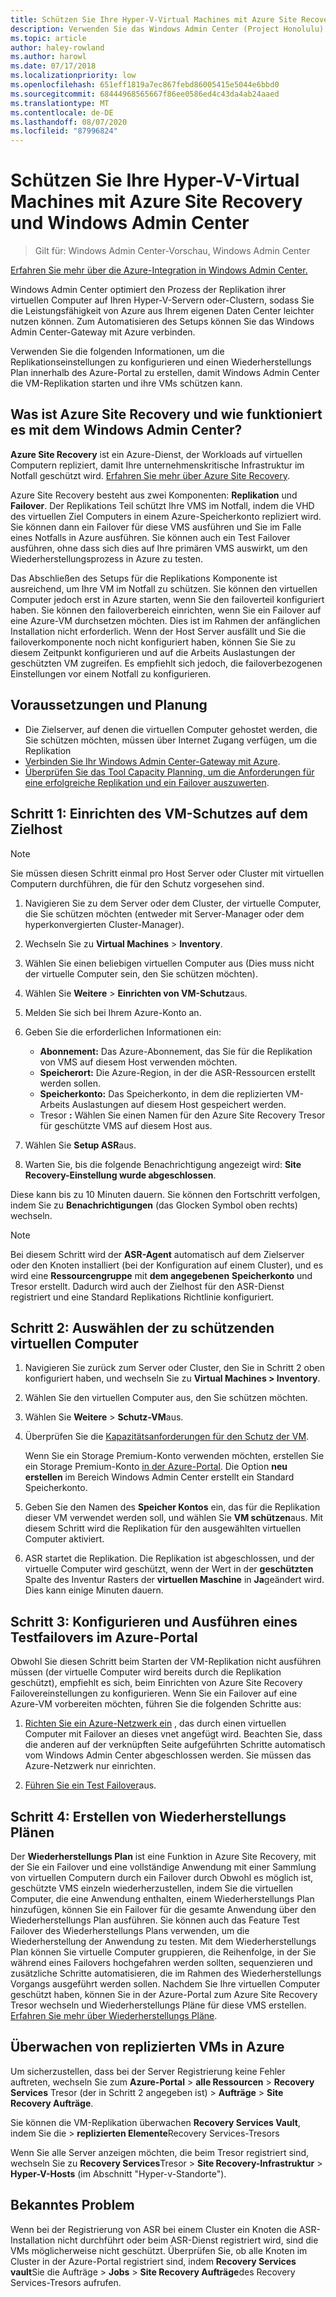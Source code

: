 ```yaml
---
title: Schützen Sie Ihre Hyper-V-Virtual Machines mit Azure Site Recovery und Windows Admin Center
description: Verwenden Sie das Windows Admin Center (Project Honolulu) zum Schutz von Hyper-V-VMS mit Azure Site Recovery.
ms.topic: article
author: haley-rowland
ms.author: harowl
ms.date: 07/17/2018
ms.localizationpriority: low
ms.openlocfilehash: 651eff1819a7ec867febd86005415e5044e6bbd0
ms.sourcegitcommit: 68444968565667f86ee0586ed4c43da4ab24aaed
ms.translationtype: MT
ms.contentlocale: de-DE
ms.lasthandoff: 08/07/2020
ms.locfileid: "87996824"
---
```

# <a name="protect-your-hyper-v-virtual-machines-with-azure-site-recovery-and-windows-admin-center"></a>Schützen Sie Ihre Hyper-V-Virtual Machines mit Azure Site Recovery und Windows Admin Center

>Gilt für: Windows Admin Center-Vorschau, Windows Admin Center

[Erfahren Sie mehr über die Azure-Integration in Windows Admin Center.](./index.md)

Windows Admin Center optimiert den Prozess der Replikation ihrer virtuellen Computer auf Ihren Hyper-V-Servern oder-Clustern, sodass Sie die Leistungsfähigkeit von Azure aus Ihrem eigenen Daten Center leichter nutzen können. Zum Automatisieren des Setups können Sie das Windows Admin Center-Gateway mit Azure verbinden.

Verwenden Sie die folgenden Informationen, um die Replikationseinstellungen zu konfigurieren und einen Wiederherstellungs Plan innerhalb des Azure-Portal zu erstellen, damit Windows Admin Center die VM-Replikation starten und ihre VMs schützen kann.

## <a name="what-is-azure-site-recovery-and-how-does-it-work-with-windows-admin-center"></a>Was ist Azure Site Recovery und wie funktioniert es mit dem Windows Admin Center?

**Azure Site Recovery** ist ein Azure-Dienst, der Workloads auf virtuellen Computern repliziert, damit Ihre unternehmenskritische Infrastruktur im Notfall geschützt wird.  [Erfahren Sie mehr über Azure Site Recovery](/azure/site-recovery/site-recovery-overview).

Azure Site Recovery besteht aus zwei Komponenten: **Replikation** und **Failover**. Der Replikations Teil schützt Ihre VMS im Notfall, indem die VHD des virtuellen Ziel Computers in einem Azure-Speicherkonto repliziert wird. Sie können dann ein Failover für diese VMS ausführen und Sie im Falle eines Notfalls in Azure ausführen. Sie können auch ein Test Failover ausführen, ohne dass sich dies auf Ihre primären VMS auswirkt, um den Wiederherstellungsprozess in Azure zu testen.

Das Abschließen des Setups für die Replikations Komponente ist ausreichend, um Ihre VM im Notfall zu schützen. Sie können den virtuellen Computer jedoch erst in Azure starten, wenn Sie den failoverteil konfiguriert haben. Sie können den failoverbereich einrichten, wenn Sie ein Failover auf eine Azure-VM durchsetzen möchten. Dies ist im Rahmen der anfänglichen Installation nicht erforderlich. Wenn der Host Server ausfällt und Sie die failoverkomponente noch nicht konfiguriert haben, können Sie Sie zu diesem Zeitpunkt konfigurieren und auf die Arbeits Auslastungen der geschützten VM zugreifen. Es empfiehlt sich jedoch, die failoverbezogenen Einstellungen vor einem Notfall zu konfigurieren.


## <a name="prerequisites-and-planning"></a>Voraussetzungen und Planung

- Die Zielserver, auf denen die virtuellen Computer gehostet werden, die Sie schützen möchten, müssen über Internet Zugang verfügen, um die Replikation
- [Verbinden Sie Ihr Windows Admin Center-Gateway mit Azure](azure-integration.md).
- [Überprüfen Sie das Tool Capacity Planning, um die Anforderungen für eine erfolgreiche Replikation und ein Failover auszuwerten](/azure/site-recovery/hyper-v-site-walkthrough-capacity).

## <a name="step-1-set-up-vm-protection-on-your-target-host"></a>Schritt 1: Einrichten des VM-Schutzes auf dem Zielhost

> [!NOTE]
> Sie müssen diesen Schritt einmal pro Host Server oder Cluster mit virtuellen Computern durchführen, die für den Schutz vorgesehen sind.

1. Navigieren Sie zu dem Server oder dem Cluster, der virtuelle Computer, die Sie schützen möchten (entweder mit Server-Manager oder dem hyperkonvergierten Cluster-Manager).
2. Wechseln Sie zu **Virtual Machines**  >  **Inventory**.
3. Wählen Sie einen beliebigen virtuellen Computer aus (Dies muss nicht der virtuelle Computer sein, den Sie schützen möchten).
4. Wählen Sie **Weitere**  >  **Einrichten von VM-Schutz**aus.
5. Melden Sie sich bei Ihrem Azure-Konto an.
6. Geben Sie die erforderlichen Informationen ein:

   - **Abonnement:** Das Azure-Abonnement, das Sie für die Replikation von VMS auf diesem Host verwenden möchten.
   - **Speicherort:** Die Azure-Region, in der die ASR-Ressourcen erstellt werden sollen.
   - **Speicherkonto:** Das Speicherkonto, in dem die replizierten VM-Arbeits Auslastungen auf diesem Host gespeichert werden.
   - Tresor **:** Wählen Sie einen Namen für den Azure Site Recovery Tresor für geschützte VMS auf diesem Host aus.

7. Wählen Sie **Setup ASR**aus.
8. Warten Sie, bis die folgende Benachrichtigung angezeigt wird: **Site Recovery-Einstellung wurde abgeschlossen**.

Diese kann bis zu 10 Minuten dauern. Sie können den Fortschritt verfolgen, indem Sie zu **Benachrichtigungen** (das Glocken Symbol oben rechts) wechseln.

>[!NOTE]
> Bei diesem Schritt wird der **ASR-Agent** automatisch auf dem Zielserver oder den Knoten installiert (bei der Konfiguration auf einem Cluster), und es wird eine **Ressourcengruppe** mit **dem angegebenen** **Speicherkonto** und Tresor erstellt. Dadurch wird auch der Zielhost für den ASR-Dienst registriert und eine Standard Replikations Richtlinie konfiguriert.

## <a name="step-2-select-virtual-machines-to-protect"></a>Schritt 2: Auswählen der zu schützenden virtuellen Computer

1. Navigieren Sie zurück zum Server oder Cluster, den Sie in Schritt 2 oben konfiguriert haben, und wechseln Sie zu **Virtual Machines > Inventory**.
2. Wählen Sie den virtuellen Computer aus, den Sie schützen möchten.
3. Wählen Sie **Weitere**  >  **Schutz-VM**aus.
4. Überprüfen Sie die [Kapazitätsanforderungen für den Schutz der VM](/azure/site-recovery/site-recovery-capacity-planner).

    Wenn Sie ein Storage Premium-Konto verwenden möchten, erstellen Sie ein Storage Premium-Konto [in der Azure-Portal](/azure/storage/common/storage-premium-storage). Die Option **neu erstellen** im Bereich Windows Admin Center erstellt ein Standard Speicherkonto.

5. Geben Sie den Namen des **Speicher Kontos** ein, das für die Replikation dieser VM verwendet werden soll, und wählen Sie **VM schützen**aus. Mit diesem Schritt wird die Replikation für den ausgewählten virtuellen Computer aktiviert.

6. ASR startet die Replikation. Die Replikation ist abgeschlossen, und der virtuelle Computer wird geschützt, wenn der Wert in der **geschützten** Spalte des Inventur Rasters der **virtuellen Maschine** in **Ja**geändert wird. Dies kann einige Minuten dauern.

## <a name="step-3-configure-and-run-a-test-failover-in-the-azure-portal"></a>Schritt 3: Konfigurieren und Ausführen eines Testfailovers im Azure-Portal

 Obwohl Sie diesen Schritt beim Starten der VM-Replikation nicht ausführen müssen (der virtuelle Computer wird bereits durch die Replikation geschützt), empfiehlt es sich, beim Einrichten von Azure Site Recovery Failovereinstellungen zu konfigurieren. Wenn Sie ein Failover auf eine Azure-VM vorbereiten möchten, führen Sie die folgenden Schritte aus:

1. [Richten Sie ein Azure-Netzwerk ein](/azure/site-recovery/hyper-v-site-walkthrough-prepare-azure) , das durch einen virtuellen Computer mit Failover an dieses vnet angefügt wird. Beachten Sie, dass die anderen auf der verknüpften Seite aufgeführten Schritte automatisch vom Windows Admin Center abgeschlossen werden.  Sie müssen das Azure-Netzwerk nur einrichten.

2. [Führen Sie ein Test Failover](/azure/site-recovery/hyper-v-site-walkthrough-test-failover)aus.

## <a name="step-4-create-recovery-plans"></a>Schritt 4: Erstellen von Wiederherstellungs Plänen

Der **Wiederherstellungs Plan** ist eine Funktion in Azure Site Recovery, mit der Sie ein Failover und eine vollständige Anwendung mit einer Sammlung von virtuellen Computern durch ein Failover durch Obwohl es möglich ist, geschützte VMS einzeln wiederherzustellen, indem Sie die virtuellen Computer, die eine Anwendung enthalten, einem Wiederherstellungs Plan hinzufügen, können Sie ein Failover für die gesamte Anwendung über den Wiederherstellungs Plan ausführen. Sie können auch das Feature Test Failover des Wiederherstellungs Plans verwenden, um die Wiederherstellung der Anwendung zu testen. Mit dem Wiederherstellungs Plan können Sie virtuelle Computer gruppieren, die Reihenfolge, in der Sie während eines Failovers hochgefahren werden sollten, sequenzieren und zusätzliche Schritte automatisieren, die im Rahmen des Wiederherstellungs Vorgangs ausgeführt werden sollen. Nachdem Sie Ihre virtuellen Computer geschützt haben, können Sie in der Azure-Portal zum Azure Site Recovery Tresor wechseln und Wiederherstellungs Pläne für diese VMS erstellen. [Erfahren Sie mehr über Wiederherstellungs Pläne](/azure/site-recovery/site-recovery-create-recovery-plans).

## <a name="monitoring-replicated-vms-in-azure"></a>Überwachen von replizierten VMs in Azure ##

Um sicherzustellen, dass bei der Server Registrierung keine Fehler auftreten, wechseln Sie zum **Azure-Portal**  >  **alle Ressourcen**  >  **Recovery Services** Tresor (der in Schritt 2 angegeben ist) > **Aufträge**  >  **Site Recovery Aufträge**.

Sie können die VM-Replikation überwachen **Recovery Services Vault**, indem Sie die  >  **replizierten Elemente**Recovery Services-Tresors

Wenn Sie alle Server anzeigen möchten, die beim Tresor registriert sind, wechseln Sie zu **Recovery Services**Tresor  >  **Site Recovery-Infrastruktur**  >  **Hyper-V-Hosts** (im Abschnitt "Hyper-v-Standorte").

## <a name="known-issue"></a>Bekanntes Problem ##

Wenn bei der Registrierung von ASR bei einem Cluster ein Knoten die ASR-Installation nicht durchführt oder beim ASR-Dienst registriert wird, sind die VMs möglicherweise nicht geschützt. Überprüfen Sie, ob alle Knoten im Cluster in der Azure-Portal registriert sind, indem **Recovery Services vault**Sie die Aufträge  >  **Jobs**  >  **Site Recovery Aufträge**des Recovery Services-Tresors aufrufen.